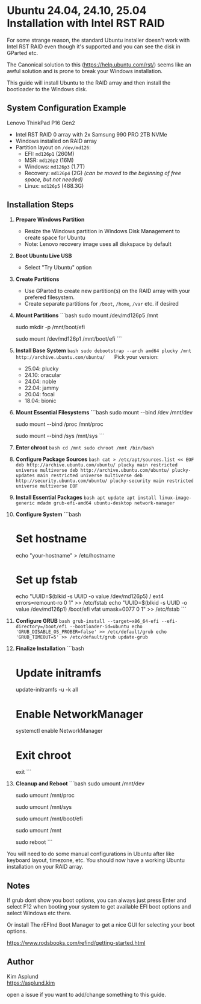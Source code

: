 # Ubuntu 24.04, 24.10, 25.04 Installation with Intel RST RAID

For some strange reason, the standard Ubuntu installer doesn't work with Intel RST RAID even though it's supported and you can see the disk in GParted etc.

The Canonical solution to this (https://help.ubuntu.com/rst/) seems like an awful solution and is prone to break your Windows installation.

This guide will install Ubuntu to the RAID array and then install the bootloader to the Windows disk.

## System Configuration Example
Lenovo ThinkPad P16 Gen2
- Intel RST RAID 0 array with 2x Samsung 990 PRO 2TB NVMe
- Windows installed on RAID array
- Partition layout on `/dev/md126`:
  - EFI: `md126p1` (260M)
  - MSR: `md126p2` (16M)
  - Windows: `md126p3` (1.7T)
  - Recovery: `md126p4` (2G) *(can be moved to the beginning of free space, but not needed)*
  - Linux: `md126p5` (488.3G)

## Installation Steps

1. **Prepare Windows Partition**
   - Resize the Windows partition in Windows Disk Management to create space for Ubuntu
   - Note: Lenovo recovery image uses all diskspace by default

2. **Boot Ubuntu Live USB**
   - Select "Try Ubuntu" option

3. **Create Partitions**
   - Use GParted to create new partition(s) on the RAID array with your prefered filesystem.
   - Create separate partitions for `/boot`, `/home`, `/var` etc. if desired

4. **Mount Partitions**   ```bash
   sudo mount /dev/md126p5 /mnt

   sudo mkdir -p /mnt/boot/efi

   sudo mount /dev/md126p1 /mnt/boot/efi   ```

5. **Install Base System**   ```bash
   sudo debootstrap --arch amd64 plucky /mnt http://archive.ubuntu.com/ubuntu/   ```
   Pick your version:
   - 25.04: plucky
   - 24.10: oracular
   - 24.04: noble
   - 22.04: jammy
   - 20.04: focal
   - 18.04: bionic

6. **Mount Essential Filesystems**   ```bash
   sudo mount --bind /dev /mnt/dev

   sudo mount --bind /proc /mnt/proc

   sudo mount --bind /sys /mnt/sys   ```

7. **Enter chroot**   ```bash
   cd /mnt
   sudo chroot /mnt /bin/bash   ```

8. **Configure Package Sources**   ```bash
   cat > /etc/apt/sources.list << EOF
   deb http://archive.ubuntu.com/ubuntu/ plucky main restricted universe multiverse
   deb http://archive.ubuntu.com/ubuntu/ plucky-updates main restricted universe multiverse
   deb http://security.ubuntu.com/ubuntu/ plucky-security main restricted universe multiverse
   EOF   ```

9. **Install Essential Packages**   ```bash
   apt update
   apt install linux-image-generic mdadm grub-efi-amd64 ubuntu-desktop network-manager   ```

10. **Configure System**    ```bash
    # Set hostname
    echo "your-hostname" > /etc/hostname

    # Set up fstab
    echo "UUID=$(blkid -s UUID -o value /dev/md126p5) /               ext4    errors=remount-ro 0       1" >> /etc/fstab
    echo "UUID=$(blkid -s UUID -o value /dev/md126p1) /boot/efi       vfat    umask=0077      0       1" >> /etc/fstab    ```

11. **Configure GRUB**    ```bash
    grub-install --target=x86_64-efi --efi-directory=/boot/efi --bootloader-id=ubuntu
    echo 'GRUB_DISABLE_OS_PROBER=false' >> /etc/default/grub
    echo 'GRUB_TIMEOUT=5' >> /etc/default/grub
    update-grub    ```

12. **Finalize Installation**    ```bash
    # Update initramfs
    update-initramfs -u -k all

    # Enable NetworkManager
    systemctl enable NetworkManager

    # Exit chroot
    exit    ```

13. **Cleanup and Reboot**    ```bash
    sudo umount /mnt/dev

    sudo umount /mnt/proc

    sudo umount /mnt/sys

    sudo umount /mnt/boot/efi

    sudo umount /mnt
    
    sudo reboot    ```

You will need to do some manual configurations in Ubuntu after like keyboard layout, timezone, etc.
You should now have a working Ubuntu installation on your RAID array.

## Notes
If grub dont show you boot options, you can always just press Enter and select F12 when booting your system to get available EFI boot options and select Windows etc there.

Or install The rEFInd Boot Manager to get a nice GUI for selecting your boot options.

https://www.rodsbooks.com/refind/getting-started.html

## Author
Kim Asplund  
https://asplund.kim

open a issue if you want to add/change something to this guide.